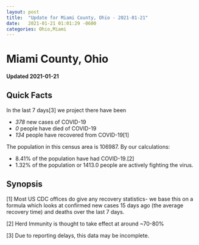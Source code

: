 ```yaml
---
layout: post
title:  "Update for Miami County, Ohio - 2021-01-21"
date:   2021-01-21 01:01:29 -0600
categories: Ohio,Miami
---
```


# Miami County, Ohio
#### Updated 2021-01-21

## Quick Facts

In the last 7 days[3] we project there have been
- *378* new cases of COVID-19
- *0* people have died of COVID-19
- *134* people have recovered from COVID-19[1]

The population in this census area is 106987. By our calculations:
- 8.41% of the population have had COVID-19.[2]
- 1.32% of the population or 1413.0 people are actively fighting the virus.

## Synopsis




[1] Most US CDC offices do give any recovery statistics- we base this on a formula which looks at confirmed new cases
15 days ago (the average recovery time) and deaths over the last 7 days.

[2] Herd Immunity is thought to take effect at around ~70-80%

[3] Due to reporting delays, this data may be incomplete.
 
    